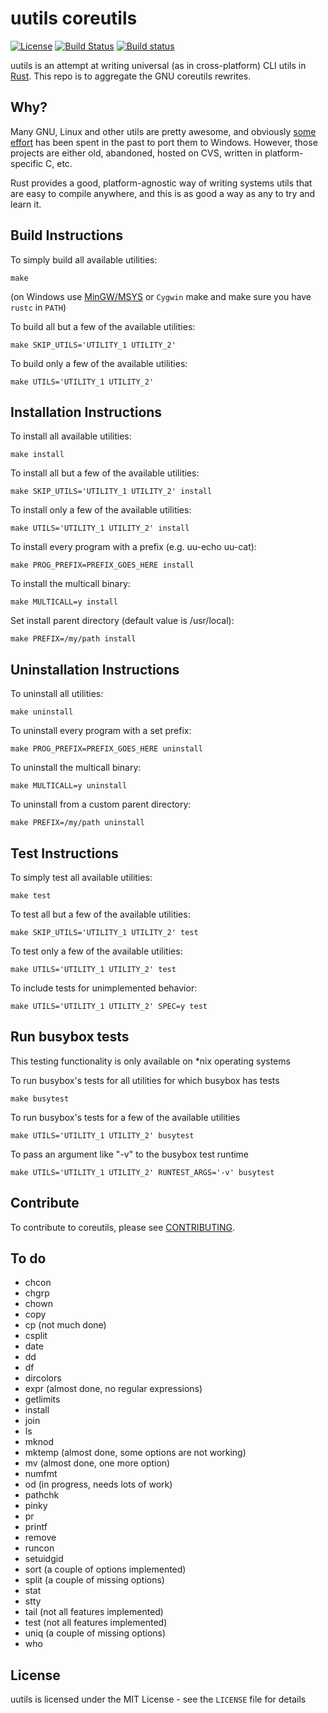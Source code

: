 uutils coreutils
================

[![License](http://img.shields.io/badge/license-MIT-blue.svg)](https://github.com/uutils/coreutils/blob/master/LICENSE)
[![Build Status](https://api.travis-ci.org/uutils/coreutils.svg?branch=master)](https://travis-ci.org/uutils/coreutils)
[![Build status](https://ci.appveyor.com/api/projects/status/787ltcxgy86r20le?svg=true)](https://ci.appveyor.com/project/Arcterus/coreutils)

uutils is an attempt at writing universal (as in cross-platform) CLI
utils in [Rust](http://www.rust-lang.org). This repo is to aggregate the GNU
coreutils rewrites.

Why?
----

Many GNU, Linux and other utils are pretty awesome, and obviously
[some](http://gnuwin32.sourceforge.net) [effort](http://unxutils.sourceforge.net)
has been spent in the past to port them to Windows. However, those projects
are either old, abandoned, hosted on CVS, written in platform-specific C, etc.

Rust provides a good, platform-agnostic way of writing systems utils that are easy
to compile anywhere, and this is as good a way as any to try and learn it.

Build Instructions
------------------

To simply build all available utilities:
```
make
```

(on Windows use [MinGW/MSYS](http://www.mingw.org/wiki/MSYS) or `Cygwin` make and make sure you have `rustc` in `PATH`)

To build all but a few of the available utilities:
```
make SKIP_UTILS='UTILITY_1 UTILITY_2'
```

To build only a few of the available utilities:
```
make UTILS='UTILITY_1 UTILITY_2'
```

Installation Instructions
-------------------------

To install all available utilities:
```
make install
```

To install all but a few of the available utilities:
```
make SKIP_UTILS='UTILITY_1 UTILITY_2' install
```

To install only a few of the available utilities:
```
make UTILS='UTILITY_1 UTILITY_2' install
```

To install every program with a prefix (e.g. uu-echo uu-cat):
```
make PROG_PREFIX=PREFIX_GOES_HERE install
```

To install the multicall binary:
```
make MULTICALL=y install
```

Set install parent directory (default value is /usr/local):
```
make PREFIX=/my/path install
```

Uninstallation Instructions
---------------------------

To uninstall all utilities:
```
make uninstall
```

To uninstall every program with a set prefix:
```
make PROG_PREFIX=PREFIX_GOES_HERE uninstall
```

To uninstall the multicall binary:
```
make MULTICALL=y uninstall
```

To uninstall from a custom parent directory:
```
make PREFIX=/my/path uninstall
```

Test Instructions
-----------------

To simply test all available utilities:
```
make test
```

To test all but a few of the available utilities:
```
make SKIP_UTILS='UTILITY_1 UTILITY_2' test
```

To test only a few of the available utilities:
```
make UTILS='UTILITY_1 UTILITY_2' test
```

To include tests for unimplemented behavior:
```
make UTILS='UTILITY_1 UTILITY_2' SPEC=y test
```

Run busybox tests
-----------------

This testing functionality is only available on *nix operating systems

To run busybox's tests for all utilities for which busybox has tests
```
make busytest
```

To run busybox's tests for a few of the available utilities
```
make UTILS='UTILITY_1 UTILITY_2' busytest
```

To pass an argument like "-v" to the busybox test runtime
```
make UTILS='UTILITY_1 UTILITY_2' RUNTEST_ARGS='-v' busytest
```

Contribute
----------

To contribute to coreutils, please see [CONTRIBUTING](CONTRIBUTING.md).

To do
-----

- chcon
- chgrp
- chown
- copy
- cp (not much done)
- csplit
- date
- dd
- df
- dircolors
- expr (almost done, no regular expressions)
- getlimits
- install
- join
- ls
- mknod
- mktemp (almost done, some options are not working)
- mv (almost done, one more option)
- numfmt
- od (in progress, needs lots of work)
- pathchk
- pinky
- pr
- printf
- remove
- runcon
- setuidgid
- sort (a couple of options implemented)
- split (a couple of missing options)
- stat
- stty
- tail (not all features implemented)
- test (not all features implemented)
- uniq (a couple of missing options)
- who

License
-------

uutils is licensed under the MIT License - see the `LICENSE` file for details
